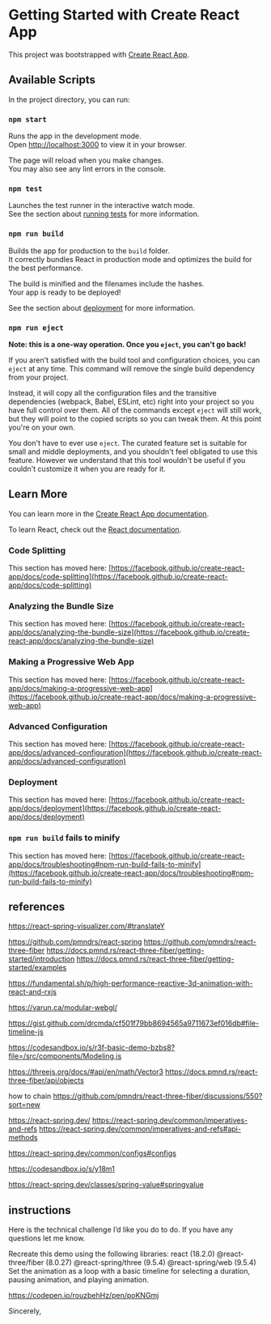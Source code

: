 # Getting Started with Create React App

This project was bootstrapped with [Create React App](https://github.com/facebook/create-react-app).

## Available Scripts

In the project directory, you can run:

### `npm start`

Runs the app in the development mode.\
Open [http://localhost:3000](http://localhost:3000) to view it in your browser.

The page will reload when you make changes.\
You may also see any lint errors in the console.

### `npm test`

Launches the test runner in the interactive watch mode.\
See the section about [running tests](https://facebook.github.io/create-react-app/docs/running-tests) for more information.

### `npm run build`

Builds the app for production to the `build` folder.\
It correctly bundles React in production mode and optimizes the build for the best performance.

The build is minified and the filenames include the hashes.\
Your app is ready to be deployed!

See the section about [deployment](https://facebook.github.io/create-react-app/docs/deployment) for more information.

### `npm run eject`

**Note: this is a one-way operation. Once you `eject`, you can't go back!**

If you aren't satisfied with the build tool and configuration choices, you can `eject` at any time. This command will remove the single build dependency from your project.

Instead, it will copy all the configuration files and the transitive dependencies (webpack, Babel, ESLint, etc) right into your project so you have full control over them. All of the commands except `eject` will still work, but they will point to the copied scripts so you can tweak them. At this point you're on your own.

You don't have to ever use `eject`. The curated feature set is suitable for small and middle deployments, and you shouldn't feel obligated to use this feature. However we understand that this tool wouldn't be useful if you couldn't customize it when you are ready for it.

## Learn More

You can learn more in the [Create React App documentation](https://facebook.github.io/create-react-app/docs/getting-started).

To learn React, check out the [React documentation](https://reactjs.org/).

### Code Splitting

This section has moved here: [https://facebook.github.io/create-react-app/docs/code-splitting](https://facebook.github.io/create-react-app/docs/code-splitting)

### Analyzing the Bundle Size

This section has moved here: [https://facebook.github.io/create-react-app/docs/analyzing-the-bundle-size](https://facebook.github.io/create-react-app/docs/analyzing-the-bundle-size)

### Making a Progressive Web App

This section has moved here: [https://facebook.github.io/create-react-app/docs/making-a-progressive-web-app](https://facebook.github.io/create-react-app/docs/making-a-progressive-web-app)

### Advanced Configuration

This section has moved here: [https://facebook.github.io/create-react-app/docs/advanced-configuration](https://facebook.github.io/create-react-app/docs/advanced-configuration)

### Deployment

This section has moved here: [https://facebook.github.io/create-react-app/docs/deployment](https://facebook.github.io/create-react-app/docs/deployment)

### `npm run build` fails to minify

This section has moved here: [https://facebook.github.io/create-react-app/docs/troubleshooting#npm-run-build-fails-to-minify](https://facebook.github.io/create-react-app/docs/troubleshooting#npm-run-build-fails-to-minify)


## references

https://react-spring-visualizer.com/#translateY


https://github.com/pmndrs/react-spring
https://github.com/pmndrs/react-three-fiber
https://docs.pmnd.rs/react-three-fiber/getting-started/introduction
https://docs.pmnd.rs/react-three-fiber/getting-started/examples

https://fundamental.sh/p/high-performance-reactive-3d-animation-with-react-and-rxjs

https://varun.ca/modular-webgl/


https://gist.github.com/drcmda/cf501f79bb8694565a9711673ef016db#file-timeline-js

https://codesandbox.io/s/r3f-basic-demo-bzbs8?file=/src/components/Modeling.js

https://threejs.org/docs/#api/en/math/Vector3
https://docs.pmnd.rs/react-three-fiber/api/objects

how to chain
https://github.com/pmndrs/react-three-fiber/discussions/550?sort=new

https://react-spring.dev/
https://react-spring.dev/common/imperatives-and-refs
https://react-spring.dev/common/imperatives-and-refs#api-methods

https://react-spring.dev/common/configs#configs

https://codesandbox.io/s/y18m1

https://react-spring.dev/classes/spring-value#springvalue

## instructions

Here is the technical challenge I’d like you do to do. If you have any questions let me know.

Recreate this demo using the following libraries:
react (18.2.0)
@react-three/fiber (8.0.27)
@react-spring/three (9.5.4)
@react-spring/web (9.5.4)
Set the animation as a loop with a basic timeline for selecting a duration, pausing animation, and playing animation.

https://codepen.io/rouzbehHz/pen/poKNGmj

Sincerely,